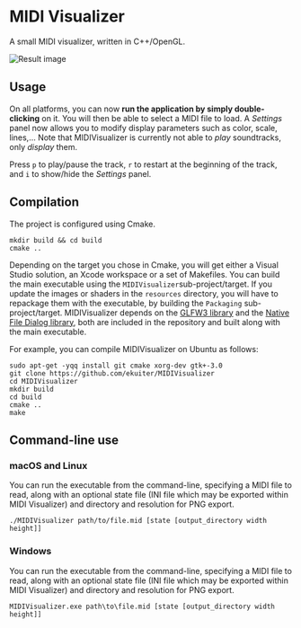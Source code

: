# MIDI Visualizer

A small MIDI visualizer, written in C++/OpenGL. 

![Result image](result1.png)  

## Usage

On all platforms, you can now **run the application by simply double-clicking** on it. You will then be able to select a MIDI file to load. A *Settings* panel now allows you to modify display parameters such as color, scale, lines,... Note that MIDIVisualizer is currently not able to *play* soundtracks, only *display* them.

Press `p` to play/pause the track, `r` to restart at the beginning of the track, and `i` to show/hide the *Settings* panel. 

## Compilation

The project is configured using Cmake.

    mkdir build && cd build
    cmake ..
    
Depending on the target you chose in Cmake, you will get either a Visual Studio solution, an Xcode workspace or a set of Makefiles. You can build the main executable using the `MIDIVisualizer`sub-project/target. If you update the images or shaders in the `resources` directory, you will have to repackage them with the executable, by building the `Packaging` sub-project/target. MIDIVisualizer depends on the [GLFW3 library](http://www.glfw.org) and the [Native File Dialog library](https://github.com/mlabbe/nativefiledialog), both are included in the repository and built along with the main executable.

For example, you can compile MIDIVisualizer on Ubuntu as follows:

    sudo apt-get -yqq install git cmake xorg-dev gtk+-3.0
    git clone https://github.com/ekuiter/MIDIVisualizer
    cd MIDIVisualizer
    mkdir build
    cd build
    cmake ..
    make

## Command-line use
### macOS and Linux

You can run the executable from the command-line, specifying a MIDI file to read, along with an optional state file (INI file which may be exported within MIDI Visualizer) and directory and resolution for PNG export.

    ./MIDIVisualizer path/to/file.mid [state [output_directory width height]]
    

### Windows

You can run the executable from the command-line, specifying a MIDI file to read, along with an optional state file (INI file which may be exported within MIDI Visualizer) and directory and resolution for PNG export.

    MIDIVisualizer.exe path\to\file.mid [state [output_directory width height]]

 
